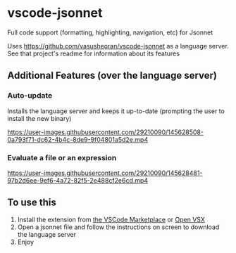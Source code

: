 # vscode-jsonnet

Full code support (formatting, highlighting, navigation, etc) for Jsonnet

Uses <https://github.com/vasusheoran/vscode-jsonnet> as a language server. See that project's readme for information about its features

## Additional Features (over the language server)

### Auto-update

Installs the language server and keeps it up-to-date (prompting the user to install the new binary)

https://user-images.githubusercontent.com/29210090/145628508-0a793f71-dc62-4b4c-8de9-9f04801a5d2e.mp4

### Evaluate a file or an expression

https://user-images.githubusercontent.com/29210090/145628481-97b2d6ee-9ef6-4a72-82f5-2e488cf2e6cd.mp4

## To use this

1. Install the extension from [the VSCode Marketplace](https://marketplace.visualstudio.com/items?itemName=Grafana.vscode-jsonnet) or [Open VSX](https://open-vsx.org/extension/Grafana/vscode-jsonnet)
2. Open a jsonnet file and follow the instructions on screen to download the language server
3. Enjoy
